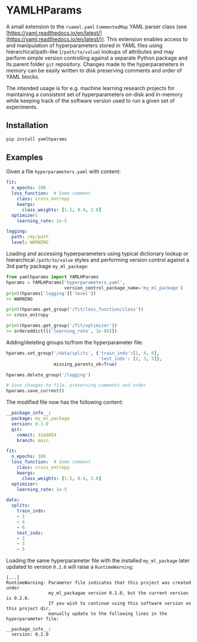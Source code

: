 # YAMLHParams
A small extension to the `ruamel.yaml` `CommentedMap` YAML parser class (see [https://yaml.readthedocs.io/en/latest/](https://yaml.readthedocs.io/en/latest/)). 
This extension enables access to and manipulation of hyperparameters stored in YAML files using hierarchical/path-like 
(`/path/to/value`) lookups of attributes and may perform simple version controlling against a separate 
Python package and its parent folder `git` repository. Changes made to the hyperparameters in memory can be easily written to disk preserving comments and 
order of YAML blocks.

The intended usage is for e.g. machine learning research projects for maintaining a consistent set of hyperparameters 
on-disk and in-memory while keeping track of the software version used to run a given set of experiments.

## Installation
```bash
pip install yamlhparams
```

## Examples
Given a file `hyperparameters.yaml` with content:

```yaml
fit:
  n_epochs: 100
  loss_function:  # Some comment
    class: cross_entropy
    kwargs:
      class_weights: [1.5, 0.4, 2.0]
  optimizer:
    learning_rate: 1e-5

logging:
  path: /my/path
  level: WARNING
```

Loading and accessing hyperparameters using typical dictionary lookup or hierarchical `/path/to/value` styles and 
performing version control against a 3rd party package `my_ml_package`:
```python
from yamlhparams import YAMLHParams
hparams = YAMLHParams('hyperparameters.yaml', 
                      version_control_package_name='my_ml_package')
print(hparams['logging']['level'])
>> WARNING

print(hparams.get_group('/fit/loss_function/class'))
>> cross_entropy

print(hparams.get_group('/fit/optimizer'))
>> ordereddict([('learning_rate', 1e-05)])
```

Adding/deleting groups to/from the hyperparameter file:
```python
hparams.set_group('/data/splits', {'train_inds':[1, 4, 6], 
                                   'test_inds': [2, 3, 5]}, 
                  missing_parents_ok=True)

hparams.delete_group('/logging')

# Save changes to file, preserving comments and order
hparams.save_current()
```

The modified file now has the following content:

```yaml
__package_info__:
  package: my_ml_package
  version: 0.1.0
  git:
    commit: 31dd454
    branch: main

fit:
  n_epochs: 100
  loss_function:  # Some comment
    class: cross_entropy
    kwargs:
      class_weights: [1.5, 0.4, 2.0]
  optimizer:
    learning_rate: 1e-5

data:
  splits:
    train_inds:
    - 1
    - 4
    - 6
    test_inds:
    - 2
    - 3
    - 5
```

Loading the same hyperparameter file with the installed `my_ml_package` later 
updated to version `0.2.0` will raise a `RuntimeWarning`:

```
[...]
RuntimeWarning: Parameter file indicates that this project was created under 
                my_ml_packagae version 0.1.0, but the current version is 0.2.0. 
                If you wish to continue using this software version on this project dir, 
                manually update to the following lines in the hyperparameter file:

__package_info__:
  version: 0.2.0
```
